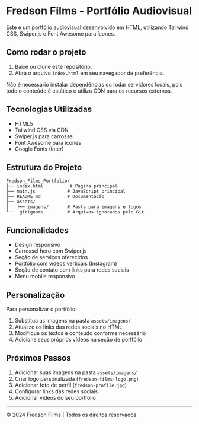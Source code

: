 # Fredson Films - Portfólio Audiovisual

Este é um portfólio audiovisual desenvolvido em HTML, utilizando Tailwind CSS, Swiper.js e Font Awesome para ícones.

## Como rodar o projeto

1. Baixe ou clone este repositório.
2. Abra o arquivo `index.html` em seu navegador de preferência.

Não é necessário instalar dependências ou rodar servidores locais, pois todo o conteúdo é estático e utiliza CDN para os recursos externos.

## Tecnologias Utilizadas

- HTML5
- Tailwind CSS via CDN
- Swiper.js para carrossel
- Font Awesome para ícones
- Google Fonts (Inter)

## Estrutura do Projeto

```
Fredson_Films_Portfolio/
├── index.html          # Página principal
├── main.js            # JavaScript principal
├── README.md          # Documentação
├── assets/
│   └── imagens/       # Pasta para imagens e logos
└── .gitignore         # Arquivos ignorados pelo Git
```

## Funcionalidades

- Design responsivo
- Carrossel hero com Swiper.js
- Seção de serviços oferecidos
- Portfólio com vídeos verticais (Instagram)
- Seção de contato com links para redes sociais
- Menu mobile responsivo

## Personalização

Para personalizar o portfólio:

1. Substitua as imagens na pasta `assets/imagens/`
2. Atualize os links das redes sociais no HTML
3. Modifique os textos e conteúdo conforme necessário
4. Adicione seus próprios vídeos na seção de portfólio

## Próximos Passos

1. Adicionar suas imagens na pasta `assets/imagens/`
2. Criar logo personalizada (`fredson-films-logo.png`)
3. Adicionar foto de perfil (`fredson-profile.jpg`)
4. Configurar links das redes sociais
5. Adicionar vídeos do seu portfólio

---

© 2024 Fredson Films | Todos os direitos reservados.
